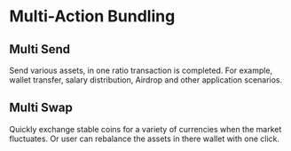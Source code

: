 # Multi-Action Bundling

## Multi Send

Send various assets, in one ratio transaction is completed. For example, wallet transfer, salary distribution, Airdrop and other application scenarios.

## Multi Swap

Quickly exchange stable coins for a variety of currencies when the market fluctuates. Or user can rebalance the assets in there wallet with one click.

